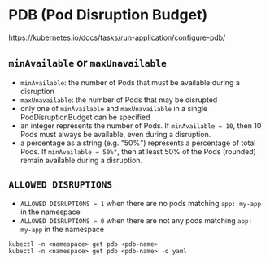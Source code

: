 # PDB (Pod Disruption Budget)
https://kubernetes.io/docs/tasks/run-application/configure-pdb/

## `minAvailable` or `maxUnavailable`
- `minAvailable`:  the number of Pods that must be available during a disruption
- `maxUnavailable`:  the number of Pods that may be disrupted
- only one of `minAvailable` and `maxUnavailable` in a single PodDisruptionBudget can be specified
- an integer represents the number of Pods. If `minAvailable = 10`, then 10 Pods must always be available, even during a disruption.
- a percentage as a string (e.g. "50%") represents a percentage of total Pods. If `minAvailable = 50%"`, then at least 50% of the Pods (rounded) remain available during a disruption.

## `ALLOWED DISRUPTIONS`
- `ALLOWED DISRUPTIONS = 1` when there are no pods matching `app: my-app` in the namespace
- `ALLOWED DISRUPTIONS = 0` when there are not any pods matching `app: my-app` in the namespace
```
kubectl -n <namespace> get pdb <pdb-name>
kubectl -n <namespace> get pdb <pdb-name> -o yaml
```
